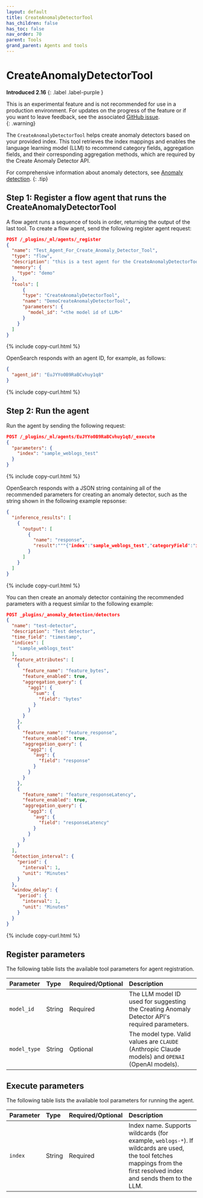 ```yaml
---
layout: default
title: CreateAnomalyDetectorTool
has_children: false
has_toc: false
nav_order: 70
parent: Tools
grand_parent: Agents and tools
---
```


<!-- vale off -->
# CreateAnomalyDetectorTool
**Introduced 2.16**
{: .label .label-purple }
<!-- vale on -->

This is an experimental feature and is not recommended for use in a production environment. For updates on the progress of the feature or if you want to leave feedback, see the associated [GitHub issue](https://github.com/opensearch-project/skills/issues/337).    
{: .warning}

The `CreateAnomalyDetectorTool` helps create anomaly detectors based on your provided index. This tool retrieves the index mappings and enables the language learning model (LLM) to recommend category fields, aggregation fields, and their corresponding aggregation methods, which are required by the Create Anomaly Detector API. 

For comprehensive information about anomaly detectors, see [Anomaly detection]({{site.url}}{{site.baseurl}}/observing-your-data/ad/index/).
{: .tip}

## Step 1: Register a flow agent that runs the CreateAnomalyDetectorTool

A flow agent runs a sequence of tools in order, returning the output of the last tool. To create a flow agent, send the following register agent request:

```json
POST /_plugins/_ml/agents/_register
{
  "name": "Test_Agent_For_Create_Anomaly_Detector_Tool",
  "type": "flow",
  "description": "this is a test agent for the CreateAnomalyDetectorTool",
  "memory": {
    "type": "demo"
  },
  "tools": [
      {
      "type": "CreateAnomalyDetectorTool",
      "name": "DemoCreateAnomalyDetectorTool",
      "parameters": {
        "model_id": "<the model id of LLM>"
      }
    }
  ]
}
```
{% include copy-curl.html %} 

OpenSearch responds with an agent ID, for example, as follows:

```json
{
  "agent_id": "EuJYYo0B9RaBCvhuy1q8"
}
```
{% include copy-curl.html %} 

## Step 2: Run the agent

Run the agent by sending the following request:

```json
POST /_plugins/_ml/agents/EuJYYo0B9RaBCvhuy1q8/_execute
{
  "parameters": {
    "index": "sample_weblogs_test"
  }
}
```
{% include copy-curl.html %} 

OpenSearch responds with a JSON string containing all of the recommended parameters for creating an anomaly detector, such as the string shown in the following example repsonse:

```json
{
  "inference_results": [
    {
      "output": [
        {
          "name": "response",
          "result":"""{"index":"sample_weblogs_test","categoryField":"ip.keyword","aggregationField":"bytes,response,responseLatency","aggregationMethod":"sum,avg,avg","dateFields":"utc_time,timestamp"}"""
        }
      ]
    }
  ]
}
```
{% include copy-curl.html %} 

You can then create an anomaly detector containing the recommended parameters with a request similar to the following example: 

```json
POST _plugins/_anomaly_detection/detectors
{
  "name": "test-detector",
  "description": "Test detector",
  "time_field": "timestamp",
  "indices": [
    "sample_weblogs_test"
  ],
  "feature_attributes": [
    {
      "feature_name": "feature_bytes",
      "feature_enabled": true,
      "aggregation_query": {
        "agg1": {
          "sum": {
            "field": "bytes"
          }
        }
      }
    },
    {
      "feature_name": "feature_response",
      "feature_enabled": true,
      "aggregation_query": {
        "agg2": {
          "avg": {
            "field": "response"
          }
        }
      }
    },
    {
      "feature_name": "feature_responseLatency",
      "feature_enabled": true,
      "aggregation_query": {
        "agg3": {
          "avg": {
            "field": "responseLatency"
          }
        }
      }
    }
  ],
  "detection_interval": {
    "period": {
      "interval": 1,
      "unit": "Minutes"
    }
  },
  "window_delay": {
    "period": {
      "interval": 1,
      "unit": "Minutes"
    }
  }
}
```
{% include copy-curl.html %} 

## Register parameters

The following table lists the available tool parameters for agent registration.

Parameter	| Type | Required/Optional | Description	
:--- | :--- | :--- | :---
`model_id` | String | Required | The LLM model ID used for suggesting the Creating Anomaly Detector API's required parameters.
`model_type` | String | Optional | The model type. Valid values are `CLAUDE` (Anthropic Claude models) and `OPENAI` (OpenAI models). 

## Execute parameters

The following table lists the available tool parameters for running the agent.

Parameter	| Type | Required/Optional | Description	
:--- | :--- | :--- | :---
`index` | String | Required | Index name. Supports wildcards (for example, `weblogs-*`). If wildcards are used, the tool fetches mappings from the first resolved index and sends them to the LLM. 
